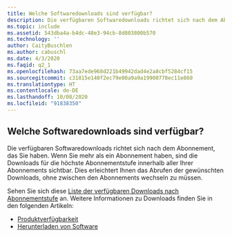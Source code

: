 ```yaml
---
title: Welche Softwaredownloads sind verfügbar?
description: Die verfügbaren Softwaredownloads richtet sich nach dem Abonnement, das Sie haben. Wenn Sie mehr als ein Abonnement haben, sind die Downloads für die...
ms.topic: include
ms.assetid: 543dba4a-b4dc-48e3-94cb-8d803800b570
ms.technology: ''
author: CaityBuschlen
ms.author: cabuschl
ms.date: 4/3/2020
ms.faqid: q2_1
ms.openlocfilehash: 73aa7ede968d221b49942dad4e2a8cbf5284cf15
ms.sourcegitcommit: c31815e140f2ec79e00a9a9a19900778ec11e860
ms.translationtype: HT
ms.contentlocale: de-DE
ms.lasthandoff: 10/08/2020
ms.locfileid: "91838350"
---
```

## <a name="what-software-downloads-are-available"></a>Welche Softwaredownloads sind verfügbar?

Die verfügbaren Softwaredownloads richtet sich nach dem Abonnement, das Sie haben. Wenn Sie mehr als ein Abonnement haben, sind die Downloads für die höchste Abonnementstufe innerhalb aller Ihrer Abonnements sichtbar. Dies erleichtert Ihnen das Abrufen der gewünschten Downloads, ohne zwischen den Abonnements wechseln zu müssen.

Sehen Sie sich diese [Liste der verfügbaren Downloads nach Abonnementstufe](https://download.microsoft.com/download/1/5/4/15454442-CF17-47B9-A65D-DF84EF88511B/Visual_Studio_by_Subscription_Level.xlsx) an. Weitere Informationen zu Downloads finden Sie in den folgenden Artikeln:

- [Produktverfügbarkeit](../../../../product-availability.md)
- [Herunterladen von Software](../../../../download-software.md)